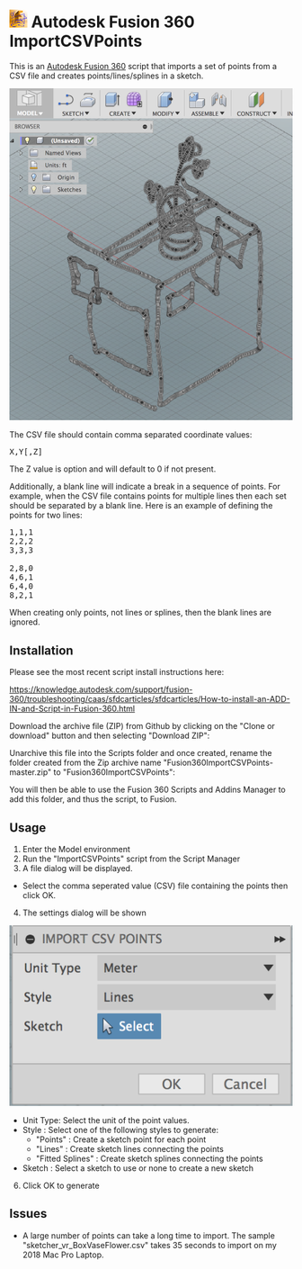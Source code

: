 # ![](./resources/32x32.png) Autodesk Fusion 360 ImportCSVPoints

This is an [Autodesk Fusion 360](http://fusion360.autodesk.com/) script that imports a set of points from a CSV file and creates points/lines/splines in a sketch.

![Image of Box, Vase, and Flowers imported from sample](./resources/BoxVaseFlowers.png)

The CSV file should contain comma separated coordinate values:

<pre>X,Y[,Z]</pre>

The Z value is option and will default to 0 if not present.

Additionally, a blank line will indicate a break in a sequence of points.  For example, when the CSV file contains points for multiple lines then each set should be separated by a blank line.  Here is an example of defining the points for two lines:

<pre>
1,1,1
2,2,2
3,3,3

2,8,0
4,6,1
6,4,0
8,2,1
</pre>

When creating only points, not lines or splines, then the blank lines are ignored.

## Installation

Please see the most recent script install instructions here:

https://knowledge.autodesk.com/support/fusion-360/troubleshooting/caas/sfdcarticles/sfdcarticles/How-to-install-an-ADD-IN-and-Script-in-Fusion-360.html 

Download the archive file (ZIP) from Github by clicking on the "Clone or download" button and then selecting "Download ZIP":

Unarchive this file into the Scripts folder and once created, rename the folder created from the Zip archive name "Fusion360ImportCSVPoints-master.zip" to "Fusion360ImportCSVPoints":

You will then be able to use the Fusion 360 Scripts and Addins Manager to add this folder, and thus the script, to Fusion.

## Usage

1. Enter the Model environment
2. Run the "ImportCSVPoints" script from the Script Manager
3. A file dialog will be displayed.
  - Select the comma seperated value (CSV) file containing the points then click OK.
4. The settings dialog will be shown

![Image of settings dialog](./resources/SettingsDialog.png)

  - Unit Type: Select the unit of the point values.
  - Style : Select one of the following styles to generate:
    - "Points" : Create a sketch point for each point
    - "Lines" : Create sketch lines connecting the points
    - "Fitted Splines" : Create sketch splines connecting the points
  - Sketch : Select a sketch to use or none to create a new sketch
6. Click OK to generate

## Issues

- A large number of points can take a long time to import.  The sample "sketcher_vr_BoxVaseFlower.csv" takes 35 seconds to import on my 2018 Mac Pro Laptop.
